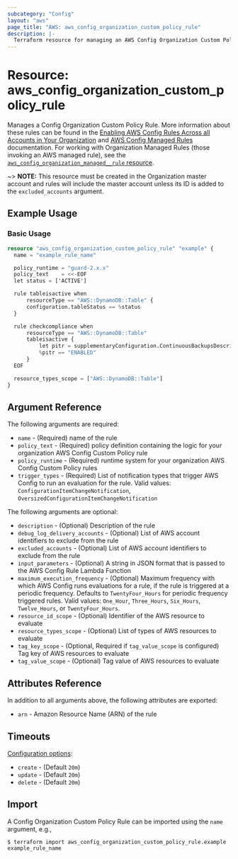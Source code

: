 ```yaml
---
subcategory: "Config"
layout: "aws"
page_title: "AWS: aws_config_organization_custom_policy_rule"
description: |-
  Terraform resource for managing an AWS Config Organization Custom Policy.
---
```


# Resource: aws_config_organization_custom_policy_rule

Manages a Config Organization Custom Policy Rule. More information about these rules can be found in the [Enabling AWS Config Rules Across all Accounts in Your Organization](https://docs.aws.amazon.com/config/latest/developerguide/config-rule-multi-account-deployment.html) and [AWS Config Managed Rules](https://docs.aws.amazon.com/config/latest/developerguide/evaluate-config_use-managed-rules.html) documentation. For working with Organization Managed Rules (those invoking an AWS managed rule), see the [`aws_config_organization_managed__rule` resource](/docs/providers/aws/r/config_organization_managed_rule.html).

~> **NOTE:** This resource must be created in the Organization master account and rules will include the master account unless its ID is added to the `excluded_accounts` argument.

## Example Usage

### Basic Usage

```terraform
resource "aws_config_organization_custom_policy_rule" "example" {
  name = "example_rule_name"

  policy_runtime = "guard-2.x.x"
  policy_text    = <<-EOF
  let status = ['ACTIVE']

  rule tableisactive when
      resourceType == "AWS::DynamoDB::Table" {
      configuration.tableStatus == %status
  }

  rule checkcompliance when
      resourceType == "AWS::DynamoDB::Table"
      tableisactive {
          let pitr = supplementaryConfiguration.ContinuousBackupsDescription.pointInTimeRecoveryDescription.pointInTimeRecoveryStatus
          %pitr == "ENABLED"
      }
  EOF

  resource_types_scope = ["AWS::DynamoDB::Table"]
}
```

## Argument Reference

The following arguments are required:

* `name` - (Required) name of the rule
* `policy_text` - (Required) policy definition containing the logic for your organization AWS Config Custom Policy rule
* `policy_runtime` - (Required)  runtime system for your organization AWS Config Custom Policy rules
* `trigger_types` - (Required) List of notification types that trigger AWS Config to run an evaluation for the rule. Valid values: `ConfigurationItemChangeNotification`, `OversizedConfigurationItemChangeNotification`

The following arguments are optional:

* `description` - (Optional) Description of the rule
* `debug_log_delivery_accounts` - (Optional) List of AWS account identifiers to exclude from the rule
* `excluded_accounts` - (Optional) List of AWS account identifiers to exclude from the rule
* `input_parameters` - (Optional) A string in JSON format that is passed to the AWS Config Rule Lambda Function
* `maximum_execution_frequency` - (Optional) Maximum frequency with which AWS Config runs evaluations for a rule, if the rule is triggered at a periodic frequency. Defaults to `TwentyFour_Hours` for periodic frequency triggered rules. Valid values: `One_Hour`, `Three_Hours`, `Six_Hours`, `Twelve_Hours`, or `TwentyFour_Hours`.
* `resource_id_scope` - (Optional) Identifier of the AWS resource to evaluate
* `resource_types_scope` - (Optional) List of types of AWS resources to evaluate
* `tag_key_scope` - (Optional, Required if `tag_value_scope` is configured) Tag key of AWS resources to evaluate
* `tag_value_scope` - (Optional) Tag value of AWS resources to evaluate

## Attributes Reference

In addition to all arguments above, the following attributes are exported:

* `arn` - Amazon Resource Name (ARN) of the rule

## Timeouts

[Configuration options](https://developer.hashicorp.com/terraform/language/resources/syntax#operation-timeouts):

* `create` - (Default `20m`)
* `update` - (Default `20m`)
* `delete` - (Default `20m`)

## Import

A Config Organization Custom Policy Rule can be imported using the `name` argument, e.g.,

```
$ terraform import aws_config_organization_custom_policy_rule.example example_rule_name
```

<!-- cache-key: cdktf-0.17.0-pre.15 input-9e08a177d744ed6540ba823b4bdd43fa89a3b966743db291e771d48b624b311c -->
